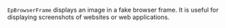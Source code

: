 `EpBrowserFrame` displays an image in a fake browser frame. It is useful for displaying screenshots of websites or web applications.